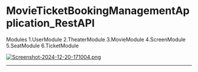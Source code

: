 # MovieTicketBookingManagementApplication_RestAPI

Modules
1.UserModule
2.TheaterModule
3.MovieModule
4.ScreenModule
5.SeatModule
6.TicketModule

[![Screenshot-2024-12-20-171004.png](https://i.postimg.cc/kGKnbJ2d/Screenshot-2024-12-20-171004.png)](https://postimg.cc/Lg4KdMky)
______________________________________________________________________________________________________________________________________________________________________
